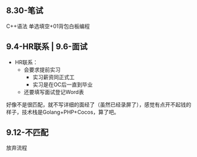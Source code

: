 ## 8.30-笔试

C++语法 单选填空+01背包白板编程

## 9.4-HR联系 | 9.6-面试

+ HR联系：
	+ 会要求提前实习
		+ 实习薪资同正式工
		+ 实习是在OC后一直到毕业
	+ 还要填写面试登记Word表

好像不是很匹配，就不写详细的面经了（虽然已经录屏了），感觉有点开不起钱的样子，技术栈是Golang+PHP+Cocos，算了吧。

## 9.12-不匹配

放弃流程